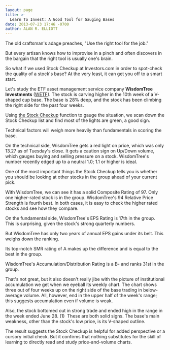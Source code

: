 ```yaml
---
layout: page
title: >-
  Learn To Invest: A Good Tool for Gauging Bases
date: 2013-07-23 17:46 -0700
author: ALAN R. ELLIOTT
---
```





The old craftsman's adage preaches, "Use the right tool for the job."


But every artisan knows how to improvise in a pinch and often discovers in the bargain that the right tool is usually one's brain.


So what if we used Stock Checkup at Investors.com in order to spot-check the quality of a stock's base? At the very least, it can get you off to a smart start.


Let's study the ETF asset management service company  **WisdomTree Investments** ([WETF](https://research.investors.com/quote.aspx?symbol=WETF)). The stock is carving higher in the 10th week of a V-shaped cup base. The base is 28% deep, and the stock has been climbing the right side for the past four weeks.


Using [the Stock Checkup](http://research.investors.com/stock-checkup/nasdaq-wisdomtree-investments-wetf.aspx) function to gauge the situation, we scan down the Stock Checkup list and find most of the lights are green, a good sign.


Technical factors will weigh more heavily than fundamentals in scoring the base.


On the technical side, WisdomTree gets a red light on price, which was only 13.27 as of Tuesday's close. It gets a caution sign on Up/Down volume, which gauges buying and selling pressure on a stock. WisdomTree's number recently edged up to a neutral 1.0; 1.1 or higher is ideal.


One of the most important things the Stock Checkup tells you is whether you should be looking at other stocks in the group ahead of your current pick.


With WisdomTree, we can see it has a solid Composite Rating of 97. Only one higher-rated stock is in the group. WisdomTree's 94 Relative Price Strength is fourth best. In both cases, it is easy to check the higher rated stocks and see how they compare.


On the fundamental side, WisdomTree's EPS Rating is 17th in the group. This is surprising, given the stock's strong quarterly numbers.


But WisdomTree has only two years of annual EPS gains under its belt. This weighs down the ranking.


Its top-notch SMR rating of A makes up the difference and is equal to the best in the group.


WisdomTree's Accumulation/Distribution Rating is a B- and ranks 31st in the group.


That's not great, but it also doesn't really jibe with the picture of institutional accumulation we get when we eyeball its weekly chart. The chart shows three out of four weeks up on the right side of the base trading in below-average volume. All, however, end in the upper half of the week's range; this suggests accumulation even if volume is weak.


Also, the stock bottomed out in strong trade and ended high in the range in the week ended June 28. (1)  These are both solid signs. The base's main weakness, other than the stock's low price, is its V-shaped outline.


The result suggests the Stock Checkup is helpful for added perspective or a cursory initial check. But it confirms that nothing substitutes for the skill of learning to directly read and study price-and-volume charts.




